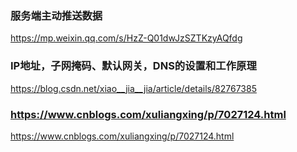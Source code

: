 ### 服务端主动推送数据
https://mp.weixin.qq.com/s/HzZ-Q01dwJzSZTKzyAQfdg
### IP地址，子网掩码、默认网关，DNS的设置和工作原理  
https://blog.csdn.net/xiao__jia__jia/article/details/82767385
### https://www.cnblogs.com/xuliangxing/p/7027124.html  
https://www.cnblogs.com/xuliangxing/p/7027124.html
